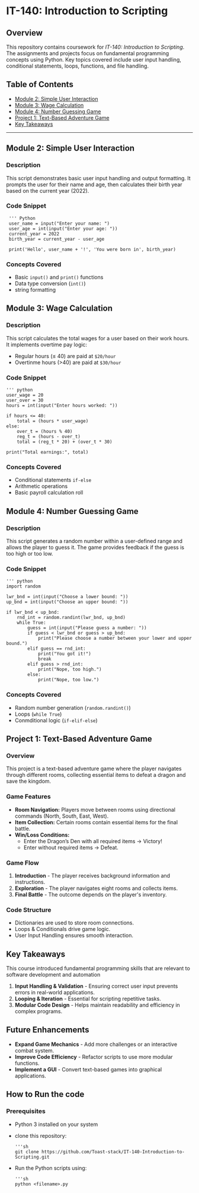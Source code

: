 # IT-140: Introduction to Scripting

## **Overview**
This repository contains coursework for *IT-140: Introduction to Scripting*. The assignments and projects focus on fundamental programming concepts using Python. Key topics covered include user input handling, conditional statements, loops, functions, and file handling.

## **Table of Contents**
- [Module 2: Simple User Interaction](#module-2-simple-user-interaction)
- [Module 3: Wage Calculation](#module-3-wage-calculation)
- [Module 4: Number Guessing Game](#module-4-number-guessing-game)
- [Project 1: Text-Based Adventure Game](#project-1-text-based-adventure-game)
- [Key Takeaways](#key-takeaways)

---

## **Module 2: Simple User Interaction**
### **Description**
This script demonstrates basic user input handling and output formatting. It prompts the user for their name and age, then calculates their birth year based on the current year (2022).

### **Code Snippet**
     ''' Python
     user_name = input("Enter your name: ")
     user_age = int(input("Enter your age: "))
     current_year = 2022
     birth_year = current_year - user_age

     print('Hello', user_name + '!', 'You were born in', birth_year)

### Concepts Covered
* Basic  `input()` and `print()` functions
* Data type conversion (`int()`)
* string formatting

## Module 3: Wage Calculation
### **Description**
This script calculates the total wages for a user based on their work hours. It implements overtime pay logic:
* Regular hours (≤ 40) are paid at `$20/hour`
* Overtinme hours (>40) are paid at `$30/hour`

### **Code Snippet**
    ''' python
    user_wage = 20
    user_over = 30
    hours = int(input("Enter hours worked: "))

    if hours <= 40:
        total = (hours * user_wage)
    else:
        over_t = (hours % 40)
        reg_t = (hours - over_t)
        total = (reg_t * 20) + (over_t * 30)

    print("Total earnings:", total)

### **Concepts Covered**
* Conditional statements `if-else`
* Arithmetic operations
* Basic payroll calculation roll

## Module 4: Number Guessing Game
### **Description**
This script generates a random number within a user-defined range and allows the player to guess it. The game provides feedback if the guess is too high or too low.

### **Code Snippet**
    ''' python
    import random

    lwr_bnd = int(input("Choose a lower bound: "))
    up_bnd = int(input("Choose an upper bound: "))

    if lwr_bnd < up_bnd:
        rnd_int = random.randint(lwr_bnd, up_bnd)
        while True:
            guess = int(input("Please guess a number: "))
            if guess < lwr_bnd or guess > up_bnd:
                print("Please choose a number between your lower and upper bound.")
            elif guess == rnd_int:
                print("You got it!")
                break
            elif guess > rnd_int:
                print("Nope, too high.")
            else:
                print("Nope, too low.")

### **Concepts Covered**
* Random number generation (`random.randint()`)
* Loops (`while True`)
* Conmditional logic (`if-elif-else`)

## Project 1: Text-Based Adventure Game
### **Overview**
This project is a text-based adventure game where the player navigates through different rooms, collecting essential items to defeat a dragon and save the kingdom.

### **Game Features**
* **Room Navigation:** Players move between rooms using directional commands (North, South, East, West).
* **Item Collection:**  Certain rooms contain essential items for the final battle.
* **Win/Loss Conditions:**
    * Enter the Dragon’s Den with all required items → Victory!
    * Enter without required items → Defeat.

### **Game Flow**
1. **Introduction** - The player receives background information and instructions.
2. **Exploration** - The player navigates eight rooms and collects items.
3. **Final Battle** - The outcome depends on the player's inventory.

### **Code Structure**
* Dictionaries are used to store room connections.
* Loops & Conditionals drive game logic.
* User Input Handling ensures smooth interaction.

## **Key Takeaways**
This course introduced fundamental programming skills that are relevant to software development and automation
1. **Input Handling & Validation** - Ensuring correct user input prevents errors in real-world applications.
2. **Looping & Iteration** - Essential for scripting repetitive tasks.
3. **Modular Code Design** - Helps maintain readability and efficiency in complex programs.

## **Future Enhancements**
* **Expand Game Mechanics** - Add more challenges or an interactive combat system.
* **Improve Code Efficiency** - Refactor scripts to use more modular functions.
* **Implement a GUI** - Convert text-based games into graphical applications.

## **How to Run the code**
### **Prerequisites**
* Python 3 installed on your system
* clone this repository:

      '''sh
      git clone https://github.com/Toast-stack/IT-140-Introduction-to-Scripting.git
* Run the Python scripts using:

      '''sh
      python <filename>.py

